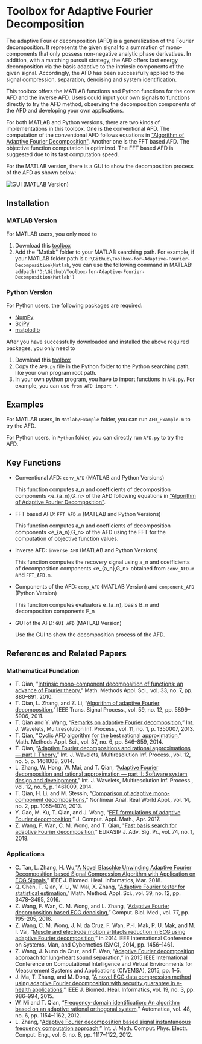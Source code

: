 # Toolbox for Adaptive Fourier Decomposition

The adaptive Fourier decomposition (AFD) is a generalization of the Fourier decomposition. It represents the given signal to a summation of mono-components that only possess non-negative analytic phase derivatives. In addition, with a matching pursuit strategy, the AFD offers fast energy decomposition via the basis adaptive to the intrinsic components of the given signal. Accordingly, the AFD has been successfully applied to the signal compression, separation, denoising and system identification.

This toolbox offers the MATLAB functions and Python functions for the core AFD and the inverse AFD. Users could input your own signals to functions directly to try the AFD method, observing the decomposition components of the AFD and developing your own applications.

For both MATLAB and Python versions, there are two kinds of implementations in this toolbox. One is the conventional AFD. The computation of the conventional AFD follows equations in ["Algorithm of Adaptive Fourier Decomposition"](http://ieeexplore.ieee.org/document/6021385/). Another one is the FFT based AFD. The objective function computation is optimized. The FFT based AFD is suggested due to its fast computation speed.

For the MATLAB version, there is a GUI to show the decomposition process of the AFD as shown below:

![GUI (MATLAB Version)](https://lh3.googleusercontent.com/hweqOoj0477Uqv6rRheXkelt4CP3zm6nqMX7DkcrPapExxYPHJSuHvUW8wDg3UqT_cUbd-rdh4AuoynFIikel6XhcTTNjCDqZT2UnYtEF6ieEchEAOdg07ejnm8EDF5cEBRUpxtTPj96lmU7juU7GohPmhE9k_Hq4wUF9WvCzpt5Tl-1FIMSsr2ZeOWCUV5-sG4g-9HKzWhhEhwvCnizMaK78KE3qfF9ZZvJnFgE9v3cowrP69k5RSSYZN5Mwt6NgoY6cpIEWOJHXJn9Wb8kFdEHPzjSNwPlCtTdeU0QRWX5bpBKlX0XTfTwMh6c8ltroRg7JzHHoZB9qeb69UQnQ2F1CNDz83JUWpCIdGSgE1zqp273j-tAozqGGl9EiFMnL1ZTKObF9LzvbwAdjMJP_g8pGcy7oRpBuWuErSdXbK9YjSfZBGDAxO1IQMO9zE6dLmnRoBlXYeYF7EYyaOZtLrmUyW6EeCaWDNm7fDCxnHBHHFHyKnOLav-c7DnkgZdG4ELdurivz5fOZoLzQ_N-yPK0RzRK9ukrijhZZnbTyU2YXdqTsFYHz5PTpmWyKb06cpdLmyynZDgfgnKfyQaWXxF3VePuSbLHJ-cJjHSU-Uoxc8So7hpK=w1044-h404-no)

## Installation

### MATLAB Version

For MATLAB users, you only need to

1. Download this [toolbox](https://github.com/pikipity/Toolbox-for-Adaptive-Fourier-Decomposition/archive/master.zip)
2. Add the "Matlab" folder to your MATLAB searching path. For example, if your MATLAB folder path is `D:\Github\Toolbox-for-Adaptive-Fourier-Decomposition\Matlab`, you can use the following command in MATLAB: `addpath('D:\Github\Toolbox-for-Adaptive-Fourier-Decomposition\Matlab')`

### Python Version

For Python users, the following packages are required:

+ [NumPy](http://www.numpy.org/)
+ [SciPy](https://www.scipy.org/)
+ [matplotlib](http://matplotlib.org/)

After you have successfully downloaded and installed the above required packages, you only need to

1. Download this [toolbox](https://github.com/pikipity/Toolbox-for-Adaptive-Fourier-Decomposition/archive/master.zip)
2. Copy the `AFD.py` file in the Python folder to the Python searching path, like your own program root path.
3. In your own python program, you have to import functions in `AFD.py`. For example, you can use `from AFD import *`.

## Examples

For MATLAB users, in `Matlab/Example` folder, you can run `AFD_Example.m` to try the AFD.

For Python users, in `Python` folder, you can directly run `AFD.py` to try the AFD.

## Key Functions

+ Conventional AFD: `conv_AFD` (MATLAB and Python Versions)

  This function computes a_n and coefficients of decomposition components <e_{a_n},G_n> of the AFD following equations in ["Algorithm of Adaptive Fourier Decomposition"](http://ieeexplore.ieee.org/document/6021385/).
+ FFT based AFD: `FFT_AFD.m` (MATLAB and Python Versions)

  This function computes a_n and coefficients of decomposition components <e_{a_n},G_n> of the AFD using the FFT for the computation of objective function values.
+ Inverse AFD: `inverse_AFD` (MATLAB and Python Versions)

  This function computes the recovery signal using a_n and coefficients of decomposition components <e_{a_n},G_n> obtained from `conv_AFD.m` and `FFT_AFD.m`.
+ Components of the AFD: `comp_AFD` (MATLAB Version) and `component_AFD` (Python Version)

  This function computes evaluators e_{a_n}, basis B_n and decomposition components F_n
  
+ GUI of the AFD: `GUI_AFD` (MATLAB Version)
  
  Use the GUI to show the decomposition process of the AFD.

## References and Related Papers

### Mathematical Fundation

+ T. Qian, "[Intrinsic mono-component decomposition of functions: an advance of Fourier theory](https://doi.org/10.1002/mma.1214)," Math. Methods Appl. Sci., vol. 33, no. 7, pp. 880–891, 2010. 
+ T. Qian, L. Zhang, and Z. Li, “[Algorithm of adaptive Fourier decomposition](http://ieeexplore.ieee.org/document/6021385/),” IEEE Trans. Signal Process., vol. 59, no. 12, pp. 5899–5906, 2011.
+ T. Qian and Y. Wang, “[Remarks on adaptive Fourier decomposition](http://www.worldscientific.com/doi/pdf/10.1142/S0219691313500070),” Int. J. Wavelets, Multiresolution Inf. Process., vol. 11, no. 1, p. 1350007, 2013.
+ T. Qian, "[Cyclic AFD algorithm for the best rational approximation](https://doi.org/10.1002/mma.2843)," Math. Methods Appl. Sci., vol. 37, no. 6, pp. 846–859, 2014. 
+ T. Qian, “[Adaptive Fourier decompositions and rational approximations — part I: Theory](http://www.worldscientific.com/doi/pdf/10.1142/S0219691314610086),” Int. J. Wavelets, Multiresolution Inf. Process., vol. 12, no. 5, p. 1461008, 2014.
+ L. Zhang, W. Hong, W. Mai, and T. Qian, “[Adaptive Fourier decomposition and rational approximation — part II: Software system design and development](http://www.worldscientific.com/doi/pdf/10.1142/S0219691314610098),” Int. J. Wavelets, Multiresolution Inf. Process., vol. 12, no. 5, p. 1461009, 2014.
+ T. Qian, H. Li, and M. Stessin, “[Comparison of adaptive mono-component decompositions](http://www.sciencedirect.com/science/article/pii/S1468121812001770),” Nonlinear Anal. Real World Appl., vol. 14, no. 2, pp. 1055–1074, 2013.
+ Y. Gao, M. Ku, T. Qian, and J. Wang, “[FFT formulations of adaptive Fourier decomposition](http://www.sciencedirect.com/science/article/pii/S0377042717302005),” J. Comput. Appl. Math., Apr. 2017.
+ Z. Wang, F. Wan, C. M. Wong, and T. Qian, "[Fast basis search for adaptive Fourier decomposition](https://link.springer.com/article/10.1186/s13634-018-0593-1)," EURASIP J. Adv. Sig. Pr., vol. 74, no. 1, 2018.

### Applications

+ C. Tan, L. Zhang, H. Wu,"[A Novel Blaschke Unwinding Adaptive Fourier Decomposition based Signal Compression Algorithm with Application on ECG Signals](https://ieeexplore.ieee.org/stamp/stamp.jsp?arnumber=8322131)," IEEE J. Biomed. Heal. Informatics, Mar. 2018.
+ Q. Chen, T. Qian, Y. Li, W. Mai, X. Zhang, "[Adaptive Fourier tester for statistical estimation](https://doi.org/10.1002/mma.3795)," Math. Method. Appl. Sci., vol. 39, no. 12, pp. 3478–3495, 2016. 
+ Z. Wang, F. Wan, C. M. Wong, and L. Zhang, “[Adaptive Fourier decomposition based ECG denoising](http://www.sciencedirect.com/science/article/pii/S0010482516302104),” Comput. Biol. Med., vol. 77, pp. 195–205, 2016.
+ Z. Wang, C. M. Wong, J. N. da Cruz, F. Wan, P.-I. Mak, P. U. Mak, and M. I. Vai, “[Muscle and electrode motion artifacts reduction in ECG using adaptive Fourier decomposition](http://ieeexplore.ieee.org/document/6974120/),” in 2014 IEEE International Conference on Systems, Man, and Cybernetics (SMC), 2014, pp. 1456–1461.
+ Z. Wang, J. Nuno da Cruz, and F. Wan, “[Adaptive Fourier decomposition approach for lung-heart sound separation](http://ieeexplore.ieee.org/document/7158631/),” in 2015 IEEE International Conference on Computational Intelligence and Virtual Environments for Measurement Systems and Applications (CIVEMSA), 2015, pp. 1–5.
+ J. Ma, T. Zhang, and M. Dong, “[A novel ECG data compression method using adaptive Fourier decomposition with security guarantee in e-health applications](http://ieeexplore.ieee.org/document/6897915/),” IEEE J. Biomed. Heal. Informatics, vol. 19, no. 3, pp. 986–994, 2015.
+ W. Mi and T. Qian, “[Frequency-domain identification: An algorithm based on an adaptive rational orthogonal system](http://www.sciencedirect.com/science/article/pii/S0005109812000982),” Automatica, vol. 48, no. 6, pp. 1154–1162, 2012.
+ L. Zhang, “[Adaptive Fourier decomposition based signal instantaneous frequency computation approach](http://waset.org/publications/2536/adaptive-fourier-decomposition-based-signal-instantaneous-frequency-computation-approach),” Int. J. Math. Comput. Phys. Electr. Comput. Eng., vol. 6, no. 8, pp. 1117–1122, 2012.
